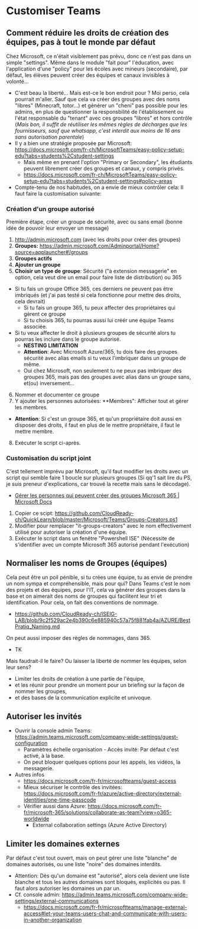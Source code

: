 # Customiser Teams 
## Comment réduire les droits de création des équipes, pas à tout le monde par défaut
Chez Microsoft, ce n'était visiblement pas prévu, donc ce n'est pas dans un simple "settings". Même dans le module "fait pour" l'éducation, avec l'application d'une "policy" pour les écoles avec mineurs (secondaire), par défaut, les élèves peuvent créer des équipes et canaux invisibles à volonté...
* C'est beau la liberté... Mais est-ce le bon endroit pour ? Moi perso, cela pourrait m'aller. Sauf que cela va créer des groupes avec des noms "libres" (Minecraft, totor...) et générer un "cheni" pas possible pour les admins, en plus de questionner la responsbilité de l'établissement ou l'état responsable du "tenant" avec ces groupes "libres" et hors contrôle (*Mais bon, il suffit de réutiliser les mêmes règles de décharges que les fournisseurs, sauf que whatsapp, c'est interdit aux moins de 16 ans sans autorisation parentale*)
* Il y a bien une stratégie proposée par Microsoft: https://docs.microsoft.com/fr-ch/MicrosoftTeams/easy-policy-setup-edu?tabs=students%2Cstudent-settings
  * Mais même en prenant l'option "Primary or Secondary", les étudiants peuvent librement créer des groupes et canaux, y compris privés.
  * https://docs.microsoft.com/fr-ch/MicrosoftTeams/easy-policy-setup-edu?tabs=students%2Cstudent-settings#policy-areas
* Compte-tenu de nos habitudes, on a envie de mieux contrôler cela: Il faut faire la customisation suivante:

### Création d'un groupe autorisé
Première étape, créer un groupe de sécurité, avec ou sans email (bonne idée de pouvoir leur envoyer un message)
1. http://admin.microsoft.com (avec les droits pour créer des groupes)
2. **Groupes:** https://admin.microsoft.com/Adminportal/Home?source=applauncher#/groups
3. **Groupes actifs**
4. **Ajouter un groupe**
5. **Choisir un type de groupe**: Sécurité ("à extension messagerie" en option, cela veut dire un email pour faire liste de distribution) ou 365
* Si tu fais un groupe Office 365, ces derniers ne peuvent pas être imbriqués (et j'ai pas testé si cela fonctionne pour mettre des droits, cela devrait)
  * Si tu fais un groupe 365, tu peux affecter des propriétaires qui gèrent ce groupe
  * Si tu choisis 365, tu pourras aussi lui créér une équipe Teams associée.
* Si tu veux affecter le droit à plusieurs groupes de sécurité alors tu pourras les inclure dans le groupe autorisé.
  * **NESTING LIMITATION**
  * **Attention**: Avec Microsoft Azure/365, tu dois faire des groupes sécurité avec alias emails si tu veux l'imbriquer dans un groupe de même.
  * Oui chez Microsoft, non seulement tu ne peux pas imbriquer des groupes 365, mais pas des groupes avec alias dans un groupe sans, et(ou) inversement...
6. Nommer et documenter ce groupe
7. Y ajouter les personnes autorisées: **Membres": Afficher tout et gérer les membres.
  * **Attention**: Si c'est un groupe 365, et qu'un propriétaire doit aussi en disposer des droits, il faut en plus de le mettre propriétaire, il faut le mettre membre.
8. Exécuter le script ci-après.

### Customisation du script joint
C'est tellement imprévu par Microsoft, qu'il faut modifier les droits avec un script qui semble faire 1 boucle sur plusieurs groupes (Si qq'1 sait lire du PS, je suis preneur d'explications, car trouvé la recette mais sans le décodage).
* [Gérer les personnes qui peuvent créer des groupes Microsoft 365 | Microsoft Docs](https://docs.microsoft.com/fr-fr/microsoft-365/solutions/manage-creation-of-groups?view=o365-worldwide)
1. Copier ce scipt: https://github.com/CloudReady-ch/QuickLearn/blob/master/Microsoft/Teams/Groups-Creators.ps1
2. Modifier pour remplacer "it-groups-creators" avec le nom effectivement utilisé pour autoriser la création d'une équipe.
3. Exécuter le script dans un fenêtre "Powershell ISE" (Nécessite de s'identifier avec un compte Microsoft 365 autorisé pendant l'exécution)

## Normaliser les noms de Groupes (équipes)
Cela peut être un poil pénible, si tu crées une équipe, tu as envie de prendre un nom sympa et compréhensible, mais pour qui? Dans Teams c'est le nom des projets et des équipes, pour l'IT, cela va générer des groupes dans la base et on aimerait des noms de groupes qui facilitent leur tri et identification. Pour cela, on fait des conventions de nommage.
* https://github.com/CloudReady-ch/ISEIG-LAB/blob/9c2f529ac2e4b390c6e885940c57a75f881fab4a/AZURE/BestPratiq_Naming.md

On peut aussi imposer des règles de nommages, dans 365.
* TK

Mais faudrait-il le faire? Ou laisser la liberté de nommer les équipes, selon leur sens? 
* Limiter les droits de création à une partie de l'équipe, 
* et les réunir pour prendre un moment pour un briefing sur la façon de nommer les groupes, 
* et des bases de la communication explicite et univoque.

## Autoriser les invités
* Ouvrir la console admin Teams: https://admin.teams.microsoft.com/company-wide-settings/guest-configuration
  * Paramètres échelle organisation - Accès invité: Par défaut c'est activé, à la base.
  * On peut bloquer quelques options pour les appels, les vidéos, la messagerie.
* Autres infos
  * https://docs.microsoft.com/fr-fr/microsoftteams/guest-access
  * Mieux sécuriser le contrôle des invitées: https://docs.microsoft.com/fr-fr/azure/active-directory/external-identities/one-time-passcode
  * Vérifier aussi dans Azure: https://docs.microsoft.com/fr-fr/microsoft-365/solutions/collaborate-as-team?view=o365-worldwide
    * External collaboration settings (Azure Active Directory)

## Limiter les domaines externes
Par défaut c'est tout ouvert, mais on peut gérer une liste "blanche" de domaines autorisés, ou une liste "noire" des domaines interdits.
* Attention: Dès qu'un domaine est "autorisé", alors cela devient une liste blanche et tous les autres domaines sont bloqués, explicités ou pas. Il faut alors autoriser les domaines un par un.
* Cf. console admin: https://admin.teams.microsoft.com/company-wide-settings/external-communications
  * https://docs.microsoft.com/fr-fr/microsoftteams/manage-external-access#let-your-teams-users-chat-and-communicate-with-users-in-another-organization
